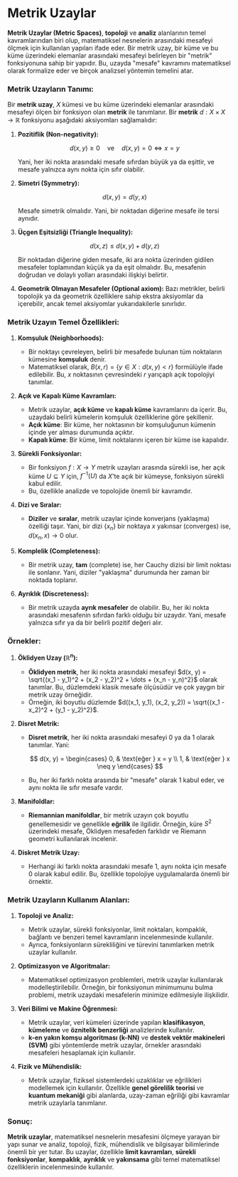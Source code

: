 # Metrik Uzaylar

**Metrik Uzaylar (Metric Spaces)**, **topoloji** ve **analiz** alanlarının temel kavramlarından biri olup, matematiksel nesnelerin arasındaki mesafeyi ölçmek için kullanılan yapıları ifade eder. Bir metrik uzay, bir küme ve bu küme üzerindeki elemanlar arasındaki mesafeyi belirleyen bir "metrik" fonksiyonuna sahip bir yapıdır. Bu, uzayda "mesafe" kavramını matematiksel olarak formalize eder ve birçok analizsel yöntemin temelini atar.

### Metrik Uzayların Tanımı:

Bir **metrik uzay**, $X$ kümesi ve bu küme üzerindeki elemanlar arasındaki mesafeyi ölçen bir fonksiyon olan **metrik** ile tanımlanır. Bir **metrik** $d: X \times X \to \mathbb{R}$ fonksiyonu aşağıdaki aksiyomları sağlamalıdır:

1. **Pozitiflik (Non-negativity):**

   $$
   d(x, y) \geq 0 \quad \text{ve} \quad d(x, y) = 0 \iff x = y
   $$

   Yani, her iki nokta arasındaki mesafe sıfırdan büyük ya da eşittir, ve mesafe yalnızca aynı nokta için sıfır olabilir.

2. **Simetri (Symmetry):**

   $$
   d(x, y) = d(y, x)
   $$

   Mesafe simetrik olmalıdır. Yani, bir noktadan diğerine mesafe ile tersi aynıdır.

3. **Üçgen Eşitsizliği (Triangle Inequality):**

   $$
   d(x, z) \leq d(x, y) + d(y, z)
   $$

   Bir noktadan diğerine giden mesafe, iki ara nokta üzerinden gidilen mesafeler toplamından küçük ya da eşit olmalıdır. Bu, mesafenin doğrudan ve dolaylı yolları arasındaki ilişkiyi belirtir.

4. **Geometrik Olmayan Mesafeler (Optional axiom):**
   Bazı metrikler, belirli topolojik ya da geometrik özelliklere sahip ekstra aksiyomlar da içerebilir, ancak temel aksiyomlar yukarıdakilerle sınırlıdır.

### Metrik Uzayın Temel Özellikleri:

1. **Komşuluk (Neighborhoods):**

   * Bir noktayı çevreleyen, belirli bir mesafede bulunan tüm noktaların kümesine **komşuluk** denir.
   * Matematiksel olarak, $B(x, r) = \{ y \in X : d(x, y) < r \}$ formülüyle ifade edilebilir. Bu, $x$ noktasının çevresindeki $r$ yarıçaplı açık topolojiyi tanımlar.

2. **Açık ve Kapalı Küme Kavramları:**

   * Metrik uzaylar, **açık küme** ve **kapalı küme** kavramlarını da içerir. Bu, uzaydaki belirli kümelerin komşuluk özelliklerine göre şekillenir.
   * **Açık küme**: Bir küme, her noktasının bir komşuluğunun kümenin içinde yer alması durumunda açıktır.
   * **Kapalı küme**: Bir küme, limit noktalarını içeren bir küme ise kapalıdır.

3. **Sürekli Fonksiyonlar:**

   * Bir fonksiyon $f: X \to Y$ metrik uzayları arasında sürekli ise, her açık küme $U \subseteq Y$ için, $f^{-1}(U)$ da $X$’te açık bir kümeyse, fonksiyon sürekli kabul edilir.
   * Bu, özellikle analizde ve topolojide önemli bir kavramdır.

4. **Dizi ve Sıralar:**

   * **Diziler** ve **sıralar**, metrik uzaylar içinde konverjans (yaklaşma) özelliği taşır. Yani, bir dizi $\{ x_n \}$ bir noktaya $x$ yakınsar (converges) ise, $d(x_n, x) \to 0$ olur.

5. **Komplelik (Completeness):**

   * Bir metrik uzay, **tam** (complete) ise, her Cauchy dizisi bir limit noktası ile sonlanır. Yani, diziler "yaklaşma" durumunda her zaman bir noktada toplanır.

6. **Ayrıklık (Discreteness):**

   * Bir metrik uzayda **ayrık mesafeler** de olabilir. Bu, her iki nokta arasındaki mesafenin sıfırdan farklı olduğu bir uzaydır. Yani, mesafe yalnızca sıfır ya da bir belirli pozitif değeri alır.

### Örnekler:

1. **Öklidyen Uzay ($\mathbb{R}^n$):**

   * **Öklidyen metrik**, her iki nokta arasındaki mesafeyi $d(x, y) = \sqrt{(x_1 - y_1)^2 + (x_2 - y_2)^2 + \dots + (x_n - y_n)^2}$ olarak tanımlar. Bu, düzlemdeki klasik mesafe ölçüsüdür ve çok yaygın bir metrik uzay örneğidir.
   * Örneğin, iki boyutlu düzlemde $d((x_1, y_1), (x_2, y_2)) = \sqrt{(x_1 - x_2)^2 + (y_1 - y_2)^2}$.

2. **Disret Metrik:**

   * **Disret metrik**, her iki nokta arasındaki mesafeyi 0 ya da 1 olarak tanımlar. Yani:

     $$
     d(x, y) = \begin{cases} 
     0, & \text{eğer } x = y \\
     1, & \text{eğer } x \neq y
     \end{cases}
     $$
   * Bu, her iki farklı nokta arasında bir "mesafe" olarak 1 kabul eder, ve aynı nokta ile sıfır mesafe vardır.

3. **Manifoldlar:**

   * **Riemannian manifoldlar**, bir metrik uzayın çok boyutlu genellemesidir ve genellikle **eğrilik** ile ilgilidir. Örneğin, küre $S^2$ üzerindeki mesafe, Öklidyen mesafeden farklıdır ve Riemann geometri kullanılarak incelenir.

4. **Diskret Metrik Uzay:**

   * Herhangi iki farklı nokta arasındaki mesafe 1, aynı nokta için mesafe 0 olarak kabul edilir. Bu, özellikle topolojiye uygulamalarda önemli bir örnektir.

### Metrik Uzayların Kullanım Alanları:

1. **Topoloji ve Analiz:**

   * Metrik uzaylar, sürekli fonksiyonlar, limit noktaları, kompaklık, bağlantı ve benzeri temel kavramların incelenmesinde kullanılır.
   * Ayrıca, fonksiyonların sürekliliğini ve türevini tanımlarken metrik uzaylar kullanılır.

2. **Optimizasyon ve Algoritmalar:**

   * Matematiksel optimizasyon problemleri, metrik uzaylar kullanılarak modelleştirilebilir. Örneğin, bir fonksiyonun minimumunu bulma problemi, metrik uzaydaki mesafelerin minimize edilmesiyle ilişkilidir.

3. **Veri Bilimi ve Makine Öğrenmesi:**

   * Metrik uzaylar, veri kümeleri üzerinde yapılan **klasifikasyon**, **kümeleme** ve **öznitelik benzerliği** analizlerinde kullanılır.
   * **k-en yakın komşu algoritması (k-NN)** ve **destek vektör makineleri (SVM)** gibi yöntemlerde metrik uzaylar, örnekler arasındaki mesafeleri hesaplamak için kullanılır.

4. **Fizik ve Mühendislik:**

   * Metrik uzaylar, fiziksel sistemlerdeki uzaklıklar ve eğrilikleri modellemek için kullanılır. Özellikle **genel görelilik teorisi** ve **kuantum mekaniği** gibi alanlarda, uzay-zaman eğriliği gibi kavramlar metrik uzaylarla tanımlanır.

### Sonuç:

**Metrik uzaylar**, matematiksel nesnelerin mesafesini ölçmeye yarayan bir yapı sunar ve analiz, topoloji, fizik, mühendislik ve bilgisayar bilimlerinde önemli bir yer tutar. Bu uzaylar, özellikle **limit kavramları**, **sürekli fonksiyonlar**, **kompaklık**, **ayrıklık** ve **yakınsama** gibi temel matematiksel özelliklerin incelenmesinde kullanılır.
